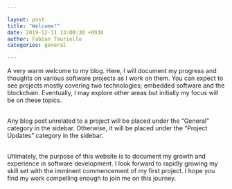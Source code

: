 ```yaml
---

layout: post
title: "Welcome!"
date: 2019-12-11 13:00:30 +0930
author: Fabian Tauriello
categories: general

---
```


A very warm welcome to my blog. Here, I will document my progress and thoughts on various software projects as I work on them. You can expect to see projects mostly covering two technologies; embedded software and the blockchain. Eventually, I may explore other areas but initially my focus will be on these topics. 

<br>Any blog post unrelated to a project will be placed under the “General” category in the sidebar. Otherwise, it will be placed under the “Project Updates” category in the sidebar.

<br>Ultimately, the purpose of this website is to document my growth and experience in software development. I look forward to rapidly growing my skill set with the imminent commencement of my first project. I hope you find my work compelling enough to join me on this journey.
